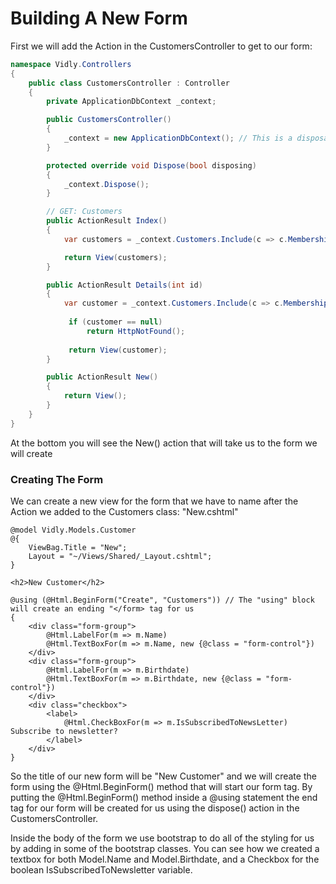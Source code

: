 # Building A New Form

First we will add the Action in the CustomersController to get to our form:

```cs
namespace Vidly.Controllers
{
    public class CustomersController : Controller
    {
        private ApplicationDbContext _context;

        public CustomersController()
        {
            _context = new ApplicationDbContext(); // This is a disposable object, so we need to properly dispose of it
        }

        protected override void Dispose(bool disposing)
        {
            _context.Dispose();
        }

        // GET: Customers
        public ActionResult Index()
        {
            var customers = _context.Customers.Include(c => c.MembershipType).ToList(); //When this is called Entity Framework will not query the database - this is called deferred execution

            return View(customers);
        }

        public ActionResult Details(int id)
        {
            var customer = _context.Customers.Include(c => c.MembershipType).SingleOrDefault(c => c.Id == id); //This will make our query execute immediately, and we will Eager Load the MembershipType so it is available to the application once it is built
 
             if (customer == null)
                 return HttpNotFound();
 
             return View(customer);
        }

        public ActionResult New()
        {
            return View();
        }
    }
}
```

At the bottom you will see the New() action that will take us to the form we will create

### Creating The Form

We can create a new view for the form that we have to name after the Action we added to the Customers class: "New.cshtml"

```cshtml
@model Vidly.Models.Customer
@{
    ViewBag.Title = "New";
    Layout = "~/Views/Shared/_Layout.cshtml";
}

<h2>New Customer</h2>

@using (@Html.BeginForm("Create", "Customers")) // The "using" block will create an ending "</form> tag for us
{
    <div class="form-group">
        @Html.LabelFor(m => m.Name)
        @Html.TextBoxFor(m => m.Name, new {@class = "form-control"})
    </div>
    <div class="form-group">
        @Html.LabelFor(m => m.Birthdate)
        @Html.TextBoxFor(m => m.Birthdate, new {@class = "form-control"})
    </div>
    <div class="checkbox">
        <label>
            @Html.CheckBoxFor(m => m.IsSubscribedToNewsLetter) Subscribe to newsletter?
        </label>
    </div>
}
```

So the title of our new form will be "New Customer" and we will create the form using the @Html.BeginForm() method that will start our form tag. By putting the @Html.BeginForm() method inside a @using statement the end tag for our form will be created for us using the dispose() action in the CustomersController.

Inside the body of the form we use bootstrap to do all of the styling for us by adding in some of the bootstrap classes. You can see how we created a textbox for both Model.Name and Model.Birthdate, and a Checkbox for the boolean IsSubscribedToNewsletter variable.
